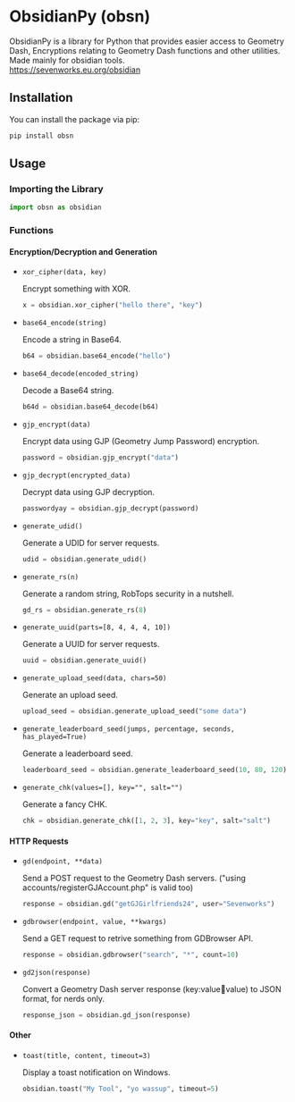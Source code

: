 # ObsidianPy (obsn)

ObsidianPy is a library for Python that provides easier access to Geometry Dash, Encryptions relating to Geometry Dash functions and other utilities. Made mainly for obsidian tools.  
https://sevenworks.eu.org/obsidian

## Installation

You can install the package via pip:

```sh
pip install obsn
```

## Usage

### Importing the Library

```py
import obsn as obsidian
```

### Functions

#### Encryption/Decryption and Generation

- `xor_cipher(data, key)`

  Encrypt something with XOR.

  ```python
  x = obsidian.xor_cipher("hello there", "key")
  ```

- `base64_encode(string)`

  Encode a string in Base64.

  ```python
  b64 = obsidian.base64_encode("hello")
  ```

- `base64_decode(encoded_string)`

  Decode a Base64 string.

  ```python
  b64d = obsidian.base64_decode(b64)
  ```

- `gjp_encrypt(data)`

  Encrypt data using GJP (Geometry Jump Password) encryption.

  ```python
  password = obsidian.gjp_encrypt("data")
  ```

- `gjp_decrypt(encrypted_data)`

  Decrypt data using GJP decryption.

  ```python
  passwordyay = obsidian.gjp_decrypt(password)
  ```

- `generate_udid()`

  Generate a UDID for server requests.

  ```python
  udid = obsidian.generate_udid()
  ```

- `generate_rs(n)`

  Generate a random string, RobTops security in a nutshell.

  ```python
  gd_rs = obsidian.generate_rs(8)
  ```

- `generate_uuid(parts=[8, 4, 4, 4, 10])`

  Generate a UUID for server requests.

  ```python
  uuid = obsidian.generate_uuid()
  ```

- `generate_upload_seed(data, chars=50)`

  Generate an upload seed.

  ```python
  upload_seed = obsidian.generate_upload_seed("some data")
  ```

- `generate_leaderboard_seed(jumps, percentage, seconds, has_played=True)`

  Generate a leaderboard seed.

  ```python
  leaderboard_seed = obsidian.generate_leaderboard_seed(10, 80, 120)
  ```

- `generate_chk(values=[], key="", salt="")`

  Generate a fancy CHK.

  ```python
  chk = obsidian.generate_chk([1, 2, 3], key="key", salt="salt")
  ```

#### HTTP Requests

- `gd(endpoint, **data)`

  Send a POST request to the Geometry Dash servers. ("using accounts/registerGJAccount.php" is valid too)

  ```python
  response = obsidian.gd("getGJGirlfriends24", user="Sevenworks")
  ```

- `gdbrowser(endpoint, value, **kwargs)`

  Send a GET request to retrive something from GDBrowser API.

  ```python
  response = obsidian.gdbrowser("search", "*", count=10)
  ```

- `gd2json(response)`

  Convert a Geometry Dash server response (key:value:key:value) to JSON format, for nerds only.

  ```python
  response_json = obsidian.gd_json(response)
  ```

#### Other

- `toast(title, content, timeout=3)`

  Display a toast notification on Windows.

  ```python
  obsidian.toast("My Tool", "yo wassup", timeout=5)
  ```